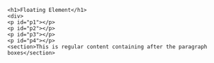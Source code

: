 <!DOCTYPE html>
<html>
<head>
	<title>Floating element</title>
	<style type="text/css">
		div{
			background-color:lightgreen;
		}
		p{
			width: 50px;
			height: 50px;
			border:1px solid black;
			margin-right: 5px;
		}
		#p1{
			background-color: maroon;
            float:left<!-- -->;
		}
		#p2{
			background-color: pink;
            float:left;
		}
		#p3{
			background-color: grey;
            float:left;
		}
		#p4{
			background-color: orange;
            float:left;
		}
	</style>
</head>
<body>

	<h1>Floating Element</h1>
	<div>
	<p id="p1"></p>
	<p id="p2"></p>
	<p id="p3"></p>
	<p id="p4"></p>
    <section>This is regular content containing after the paragraph boxes</section>
</div>
</body>
</html>
